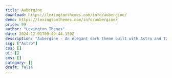 ```yaml
---
title: Aubergine
download: https://lexingtonthemes.com/info/aubergine/
demo: https://lexingtonthemes.com/info/aubergine/
price: 99
author: "Lexington Themes"
date: 2024-12-01T09:49:44.159Z
description: "Aubergine - An elegant dark theme built with Astro and Tailwind CSS for your agency or studio"
ssg: ["Astro"]
css: []
ui: []
cms: []
category: []
draft: false
---
```

